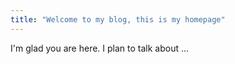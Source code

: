 ```yaml
---
title: "Welcome to my blog, this is my homepage"
---
```


I'm glad you are here. I plan to talk about ...

